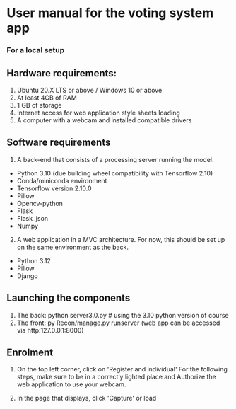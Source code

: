 # User manual for the voting system app
### For a local setup


## Hardware requirements:
1. Ubuntu 20.X LTS or above / Windows 10 or above
2. At least 4GB of RAM
3. 1 GB of storage
4. Internet access for web application style sheets loading
5. A computer with a webcam and installed compatible drivers

## Software requirements
1. A back-end that consists of a processing server running the model. 
* Python 3.10 (due building wheel compatibility with Tensorflow 2.10) 
* Conda/miniconda environment 
* Tensorflow version 2.10.0 
* Pillow 
* Opencv-python 
* Flask 
* Flask_json 
* Numpy 
2. A web application in a MVC architecture. For now, this should be set up on the same environment as the back. 
* Python 3.12 
* Pillow 
* Django

## Launching the components
1. The back: python server3.0.py  # using the 3.10 python version of course 
2. The front: py Recon/manage.py runserver (web app can be accessed via http:127.0.0.1:8000)

## Enrolment
1. On the top left corner, click on  'Register and individual'
For the following steps, make sure to be in a correctly lighted place and Authorize the web application to use your webcam.

2. In the page that displays, click 'Capture' or load 


